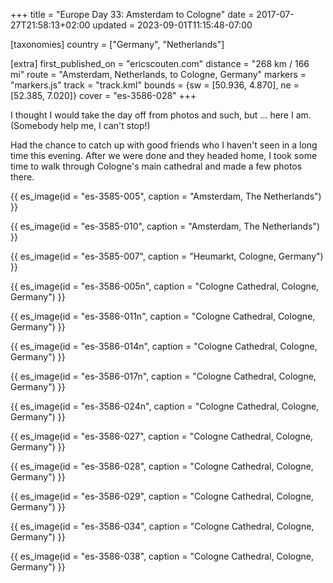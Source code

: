 +++
title = "Europe Day 33: Amsterdam to Cologne"
date = 2017-07-27T21:58:13+02:00
updated = 2023-09-01T11:15:48-07:00

[taxonomies]
country = ["Germany", "Netherlands"]

[extra]
first_published_on = "ericscouten.com"
distance = "268 km / 166 mi"
route = "Amsterdam, Netherlands, to Cologne, Germany"
markers = "markers.js"
track = "track.kml"
bounds = {sw = [50.936, 4.870], ne = [52.385, 7.020]}
cover = "es-3586-028"
+++

I thought I would take the day off from photos and such, but ... here I am. (Somebody help me, I can't stop!)

<!-- more -->

Had the chance to catch up with good friends who I haven't seen in a long time this evening. After we were done and they headed home, I took some time to walk through Cologne's main cathedral and made a few photos there.

{{ es_image(id = "es-3585-005", caption = "Amsterdam, The Netherlands") }}

{{ es_image(id = "es-3585-010", caption = "Amsterdam, The Netherlands") }}

{{ es_image(id = "es-3585-007", caption = "Heumarkt, Cologne, Germany") }}

{{ es_image(id = "es-3586-005n", caption = "Cologne Cathedral, Cologne, Germany") }}

{{ es_image(id = "es-3586-011n", caption = "Cologne Cathedral, Cologne, Germany") }}

{{ es_image(id = "es-3586-014n", caption = "Cologne Cathedral, Cologne, Germany") }}

{{ es_image(id = "es-3586-017n", caption = "Cologne Cathedral, Cologne, Germany") }}

{{ es_image(id = "es-3586-024n", caption = "Cologne Cathedral, Cologne, Germany") }}

{{ es_image(id = "es-3586-027", caption = "Cologne Cathedral, Cologne, Germany") }}

{{ es_image(id = "es-3586-028", caption = "Cologne Cathedral, Cologne, Germany") }}

{{ es_image(id = "es-3586-029", caption = "Cologne Cathedral, Cologne, Germany") }}

{{ es_image(id = "es-3586-034", caption = "Cologne Cathedral, Cologne, Germany") }}

{{ es_image(id = "es-3586-038", caption = "Cologne Cathedral, Cologne, Germany") }}
